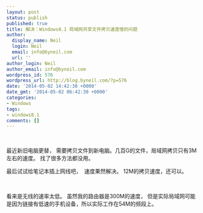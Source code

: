 ```yaml
---
layout: post
status: publish
published: true
title: 解决：Windows8.1 局域网共享文件拷贝速度慢的问题
author:
  display_name: Neil
  login: Neil
  email: info@byneil.com
  url: ''
author_login: Neil
author_email: info@byneil.com
wordpress_id: 576
wordpress_url: http://blog.byneil.com/?p=576
date: '2014-05-02 14:42:30 +0000'
date_gmt: '2014-05-02 06:42:30 +0000'
categories:
- Windows
tags:
- windows8.1
comments: []
---
```

<p>&nbsp;</p>
<p>最近新旧电脑更替， 需要拷贝文件到新电脑。几百G的文件，局域网拷贝只有3M左右的速度。 找了很多方法都没用。</p>
<p>最后试试给笔记本插上网线吧，&nbsp; 速度果然解决。 12M的拷贝速度，还可以。 </p>
<p>&nbsp;</p>
<p>看来是无线的速率太低。 虽然我的路由器是300M的速度， 但是实际局域网可能是因为链接有低速的手机设备，所以实际工作在54M的频段上。 </p>
